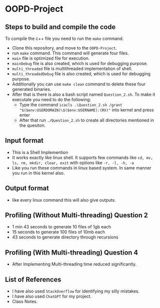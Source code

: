 # OOPD-Project

## Steps to build and compile the code

To compile the c++ file you need to run the `make` command.
* Clone this repository, and move to the `OOPD-Project`. 
* run `make` command. This command will generate four files.
* `main` file is optimized file for execution.
* `mainDebug` file is also created, which is used for debugging purpose.
* `multi_threaded` file is multithreaded implementation of shell.
* `multi_threadedDebug` file is also created, which is used for debugging purpose.
* Additionally you can use `make clean` command to delete these four generated binaries.
* After that is there is also a bash script named `Question_2.sh`. To make it executale you need to do the following:
    -   Type the command `icacls .\Question_2.sh /grant "$($env:USERDOMAIN)\$($env:USERNAME):(RX)"` into kernel and press enter
    - After that run `./Question_2.sh` to create all directories mentioned in the quesiton.

## Input format

* This is a Shell Implemention
* It works exactly like linux shell. It supports few commands like `cd, mv, ls, rm, mkdir, clear, exit` with options like `-r, -l, -h, -a`
* Like you run these commands in linux based system. In same manner you run in this kernel also.

## Output format

* like every linux command this will also give outputs.


## Profiling (Without Multi-threading) Question 2
- 1 min 43 seconds to generate 10 files of 1gb each
- 15 seconds to generate 100 files of 10mb each
- 43 seconds to generate directory through recursions

## Profiling (With Multi-threading) Question 4
- After Implementing Multi-threading time reduced significantly.

## List of References

- I have also used `StackOverflow` for identifying my silly mistakes.
- I have also used `ChatGPT` for my project.
- Class Notes.
